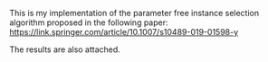 This is my implementation of the parameter free instance selection algorithm proposed in the following paper: https://link.springer.com/article/10.1007/s10489-019-01598-y

The results are also attached.
